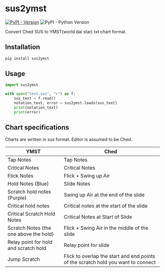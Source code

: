 # sus2ymst

[![PyPI - Version](https://img.shields.io/pypi/v/sus2ymst.svg)](https://pypi.org/project/sus2ymst/)
![PyPI - Python Version](https://img.shields.io/pypi/pyversions/sus2ymst)

Convert Ched SUS to YMST(world dai star) txt chart format.

## Installation
```bash
pip install sus2ymst
```

## Usage
```python
import sus2ymst

with open("test.sus", "r") as f:
    sus_text = f.read()
    notation_text, error = sus2ymst.loads(sus_text)
    print(notation_text)
    print(error)
```


## Chart specifications
Charts are written in sus format.
Editor is assumed to be Ched.

| YMST                             | Ched                                          |
| ------------------------------------ | --------------------------------------------- |
| Tap Notes | Tap Notes |
| Critical Notes | Critical Notes |
| Flick Notes | Flick + Swing up Air |
| Hold Notes (Blue) | Slide Notes |
| Scratch hold notes (Purple) | Swing up Air at the end of the slide |
| Critical hold notes | Critical notes at the start of the slide |
| Critical Scratch Hold Notes | Critical Notes at Start of Slide |
| Scratch Notes (the one above the hold) | Flick + Swing Air in the middle of the slide |
| Relay point for hold and scratch hold | Relay point for slide |
| Jump Scratch | Flick to overlap the start and end points of the scratch hold you want to connect |